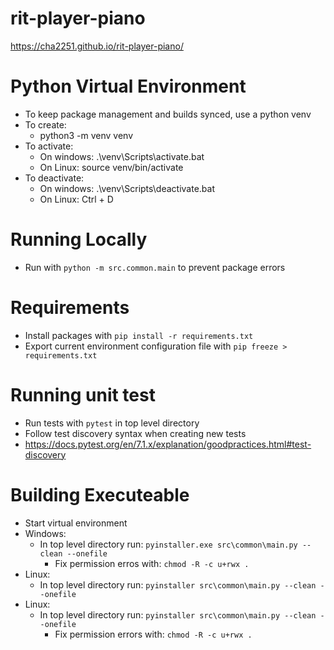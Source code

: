 # rit-player-piano

https://cha2251.github.io/rit-player-piano/

# Python Virtual Environment
- To keep package management and builds synced, use a python venv
- To create: 
    - python3 -m venv venv
- To activate:
    - On windows: .\venv\Scripts\activate.bat
    - On Linux: source venv/bin/activate
- To deactivate:
    - On windows: .\venv\Scripts\deactivate.bat
    - On Linux: Ctrl + D

# Running Locally
- Run with `python -m src.common.main` to prevent package errors

# Requirements
- Install packages with `pip install -r requirements.txt`
- Export current environment configuration file with `pip freeze > requirements.txt`

# Running unit test
- Run tests with `pytest` in top level directory
- Follow test discovery syntax when creating new tests 
 - https://docs.pytest.org/en/7.1.x/explanation/goodpractices.html#test-discovery

# Building Executeable
- Start virtual environment
- Windows:
    - In top level directory run: `pyinstaller.exe src\common\main.py --clean --onefile`
        - Fix permission erros with: `chmod -R -c u+rwx .`
- Linux:
    - In top level directory run: `pyinstaller src\common\main.py --clean --onefile`
- Linux:
    - In top level directory run: `pyinstaller src\common\main.py --clean --onefile`
        - Fix permission errors with: `chmod -R -c u+rwx .`
